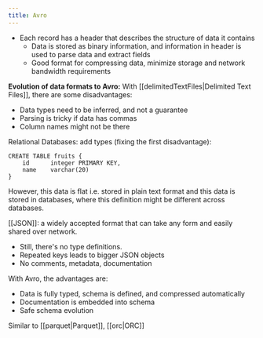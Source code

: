 ```yaml
---
title: Avro
---
```

- Each record has a header that describes the structure of data it contains
	- Data is stored as binary information, and information in header is used to parse data and extract fields
	- Good format for compressing data, minimize storage and network bandwidth requirements

**Evolution of data formats to Avro:**
With [[delimitedTextFiles|Delimited Text Files]], there are some disadvantages:
- Data types need to be inferred, and not a guarantee
- Parsing is tricky if data has commas
- Column names might not be there

Relational Databases: add types (fixing the first disadvantage):
```
CREATE TABLE fruits {
	id      integer PRIMARY KEY,
	name    varchar(20)
}
```
However, this data is flat i.e. stored in plain text format and this data is stored in databases, where this definition might be different across databases.

[[JSON]]: a widely accepted format that can take any form and easily shared over network. 
- Still, there's no type definitions. 
- Repeated keys leads to bigger JSON objects
- No comments, metadata, documentation

With Avro, the advantages are:
- Data is fully typed, schema is defined, and compressed automatically
- Documentation is embedded into schema
- Safe schema evolution

Similar to [[parquet|Parquet]], [[orc|ORC]]